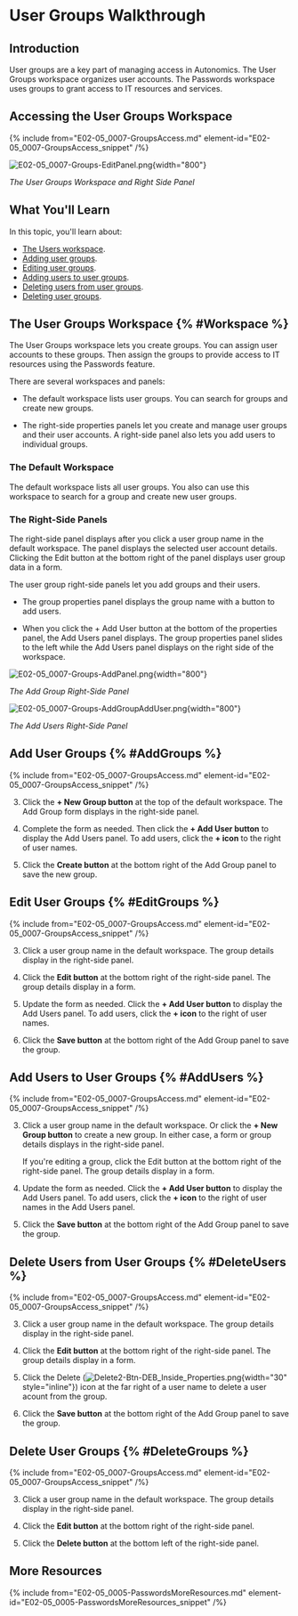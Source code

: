 # User Groups Walkthrough

## Introduction

User groups are a key part of managing access in Autonomics. The User Groups workspace organizes user accounts. The Passwords workspace uses groups to grant access to IT resources and services.

## Accessing the User Groups Workspace

{% include from="E02-05_0007-GroupsAccess.md" element-id="E02-05_0007-GroupsAccess_snippet" /%}

![E02-05_0007-Groups-EditPanel.png](E02-05_0007-Groups-EditPanel.png){width="800"}

*The User Groups Workspace and Right Side Panel*

## What You'll Learn

In this topic, you'll learn about:

* [The Users workspace](#Workspace).
* [Adding user groups](#AddGroups).
* [Editing user groups](#EditGroups).
* [Adding users to user groups](#AddUsers).
* [Deleting users from user groups](#DeleteUsers).
* [Deleting user groups](#DeleteGroups).


## The User Groups Workspace {% #Workspace %}

The User Groups workspace lets you create groups. You can assign user accounts to these groups. Then assign the groups to provide access to IT resources using the Passwords feature.

There are several workspaces and panels:

* The default workspace lists user groups. You can search for groups and create new groups.

* The right-side properties panels let you create and manage user groups and their user accounts. A right-side panel also lets you add users to individual groups.


### The Default Workspace

The default workspace lists all user groups. You also can use this workspace to search for a group and create new user groups.

### The Right-Side Panels

The right-side panel displays after you click a user group name in the default workspace. The panel displays the selected user account details. Clicking the Edit button at the bottom right of the panel displays user group data in a form.

The user group right-side panels let you add groups and their users.

* The group properties panel displays the group name with a button to add users.

* When you click the + Add User button at the bottom of the properties panel, the Add Users panel displays. The group properties panel slides to the left while the Add Users panel displays on the right side of the workspace.

![E02-05_0007-Groups-AddPanel.png](E02-05_0007-Groups-AddPanel.png){width="800"}

*The Add Group Right-Side Panel*

![E02-05_0007-Groups-AddGroupAddUser.png](E02-05_0007-Groups-AddGroupAddUser.png){width="800"}

*The Add Users Right-Side Panel*



## Add User Groups {% #AddGroups %}

{% include from="E02-05_0007-GroupsAccess.md" element-id="E02-05_0007-GroupsAccess_snippet" /%}

3. Click the **+ New Group button** at the top of the default workspace. The Add Group form displays in the right-side panel.

4. Complete the form as needed. Then click the **+ Add User button** to display the Add Users panel. To add users, click the **+ icon** to the right of user names.

5. Click the **Create button** at the bottom right of the Add Group panel to save the new group.


## Edit User Groups {% #EditGroups %}

{% include from="E02-05_0007-GroupsAccess.md" element-id="E02-05_0007-GroupsAccess_snippet" /%}

3. Click a user group name in the default workspace. The group details display in the right-side panel.

4. Click the **Edit button** at the bottom right of the right-side panel. The group details display in a form.

5. Update the form as needed. Click the **+ Add User button** to display the Add Users panel. To add users, click the **+ icon** to the right of user names.

6. Click the **Save button** at the bottom right of the Add Group panel to save the group.



## Add Users to User Groups {% #AddUsers %}

{% include from="E02-05_0007-GroupsAccess.md" element-id="E02-05_0007-GroupsAccess_snippet" /%}

3. Click a user group name in the default workspace. Or click the **+ New Group button** to create a new group. In either case, a form or group details displays in the right-side panel.

   If you're editing a group, click the Edit button at the bottom right of the right-side panel. The group details display in a form.

4. Update the form as needed. Click the **+ Add User button** to display the Add Users panel. To add users, click the **+ icon** to the right of user names in the Add Users panel.

5. Click the **Save button** at the bottom right of the Add Group panel to save the group.



## Delete Users from User Groups {% #DeleteUsers %}

{% include from="E02-05_0007-GroupsAccess.md" element-id="E02-05_0007-GroupsAccess_snippet" /%}

3. Click a user group name in the default workspace. The group details display in the right-side panel.

4. Click the **Edit button** at the bottom right of the right-side panel. The group details display in a form.

5. Click the Delete (![Delete2-Btn-DEB_Inside_Properties.png](Delete2-Btn-DEB_Inside_Properties.png){width="30" style="inline"}) icon at the far right of a user name to delete a user acount from the group.

5. Click the **Save button** at the bottom right of the Add Group panel to save the group.



## Delete User Groups {% #DeleteGroups %}

{% include from="E02-05_0007-GroupsAccess.md" element-id="E02-05_0007-GroupsAccess_snippet" /%}

3. Click a user group name in the default workspace. The group details display in the right-side panel.

4. Click the **Edit button** at the bottom right of the right-side panel.

5. Click the **Delete button** at the bottom left of the right-side panel.



## More Resources

{% include from="E02-05_0005-PasswordsMoreResources.md" element-id="E02-05_0005-PasswordsMoreResources_snippet" /%}